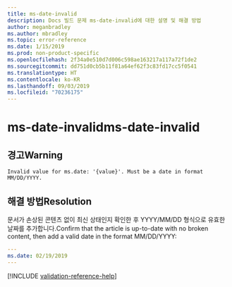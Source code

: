 ```yaml
---
title: ms-date-invalid
description: Docs 빌드 문제 ms-date-invalid에 대한 설명 및 해결 방법
author: meganbradley
ms.author: mbradley
ms.topic: error-reference
ms.date: 1/15/2019
ms.prod: non-product-specific
ms.openlocfilehash: 2f34a0e510d7d006c598ae163217a117a72f1de2
ms.sourcegitcommit: dd751d0cb5b11f81a64ef62f3c83fd17cc5f0541
ms.translationtype: HT
ms.contentlocale: ko-KR
ms.lasthandoff: 09/03/2019
ms.locfileid: "70236175"
---
```

# <a name="ms-date-invalid"></a><span data-ttu-id="c5de9-103">ms-date-invalid</span><span class="sxs-lookup"><span data-stu-id="c5de9-103">ms-date-invalid</span></span>

## <a name="warning"></a><span data-ttu-id="c5de9-104">경고</span><span class="sxs-lookup"><span data-stu-id="c5de9-104">Warning</span></span>

`Invalid value for ms.date: '{value}'. Must be a date in format MM/DD/YYYY.`

## <a name="resolution"></a><span data-ttu-id="c5de9-105">해결 방법</span><span class="sxs-lookup"><span data-stu-id="c5de9-105">Resolution</span></span>

<span data-ttu-id="c5de9-106">문서가 손상된 콘텐츠 없이 최신 상태인지 확인한 후 YYYY/MM/DD 형식으로 유효한 날짜를 추가합니다.</span><span class="sxs-lookup"><span data-stu-id="c5de9-106">Confirm that the article is up-to-date with no broken content, then add a valid date in the format MM/DD/YYYY:</span></span>

```yml
---
ms.date: 02/19/2019
---
```

<!--make sure to add this file to your includes folder and verify the path-->
[!INCLUDE [validation-reference-help](includes/validation-reference-help.md)]
